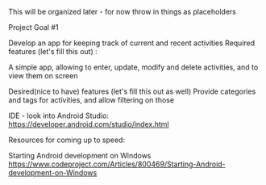 This will be organized later - for now throw in things as placeholders

Project Goal #1

Develop an app for keeping track of current and recent activities
Required features (let's fill this out) :

  A simple app, allowing to enter, update, modify and delete activities, and to view them on screen

Desired(nice to have) features (let's fill this out as well)
  Provide categories and tags for activities, and allow filtering on those

IDE - look into Android Studio:
  https://developer.android.com/studio/index.html

Resources for coming up to speed:

Starting Android development on Windows
  https://www.codeproject.com/Articles/800469/Starting-Android-development-on-Windows
  
  
